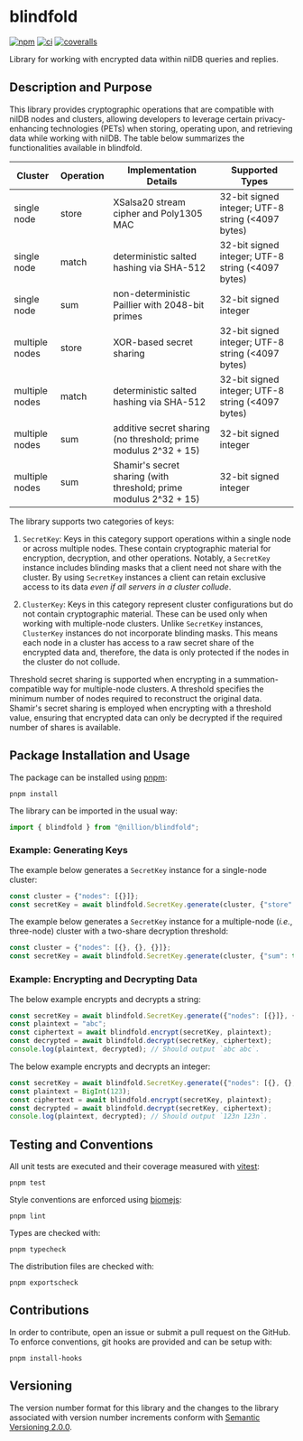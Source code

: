 # blindfold
[![npm](https://badge.fury.io/js/blindfold.svg)](https://www.npmjs.com/package/@nillion/blindfold)
[![ci](https://github.com/nillionnetwork/blindfold-ts/actions/workflows/ci.yaml/badge.svg)](https://github.com/nillionnetwork/blindfold-ts/actions)
[![coveralls](https://coveralls.io/repos/github/NillionNetwork/blindfold-ts/badge.svg?branch=main)](https://coveralls.io/github/NillionNetwork/blindfold-ts)

Library for working with encrypted data within nilDB queries and replies.

## Description and Purpose

This library provides cryptographic operations that are compatible with nilDB nodes and clusters, allowing developers to leverage certain privacy-enhancing technologies (PETs) when storing, operating upon, and retrieving data while working with nilDB. The table below summarizes the functionalities available in blindfold.

| Cluster        | Operation | Implementation Details                                            | Supported Types                                   |
|----------------|-----------|-------------------------------------------------------------------|---------------------------------------------------|
| single node    | store     | XSalsa20 stream cipher and Poly1305 MAC                           | 32-bit signed integer; UTF-8 string (<4097 bytes) |
| single node    | match     | deterministic salted hashing via SHA-512                          | 32-bit signed integer; UTF-8 string (<4097 bytes) |
| single node    | sum       | non-deterministic Paillier with 2048-bit primes                   | 32-bit signed integer                             |
| multiple nodes | store     | XOR-based secret sharing                                          | 32-bit signed integer; UTF-8 string (<4097 bytes) |
| multiple nodes | match     | deterministic salted hashing via SHA-512                          | 32-bit signed integer; UTF-8 string (<4097 bytes) |
| multiple nodes | sum       | additive secret sharing (no threshold; prime modulus 2^32 + 15)   | 32-bit signed integer                             |
| multiple nodes | sum       | Shamir's secret sharing (with threshold; prime modulus 2^32 + 15) | 32-bit signed integer                             |

The library supports two categories of keys:

1. `SecretKey`: Keys in this category support operations within a single node or across multiple nodes. These contain cryptographic material for encryption, decryption, and other operations. Notably, a `SecretKey` instance includes blinding masks that a client need not share with the cluster. By using `SecretKey` instances a client can retain exclusive access to its data *even if all servers in a cluster collude*. 

2. `ClusterKey`: Keys in this category represent cluster configurations but do not contain cryptographic material. These can be used only when working with multiple-node clusters. Unlike `SecretKey` instances, `ClusterKey` instances do not incorporate blinding masks. This means each node in a cluster has access to a raw secret share of the encrypted data and, therefore, the data is only protected if the nodes in the cluster do not collude.

Threshold secret sharing is supported when encrypting in a summation-compatible way for multiple-node clusters. A threshold specifies the minimum number of nodes required to reconstruct the original data. Shamir's secret sharing is employed when encrypting with a threshold value, ensuring that encrypted data can only be decrypted if the required number of shares is available.

## Package Installation and Usage

The package can be installed using [pnpm](https://pnpm.io/):

```shell
pnpm install
```

The library can be imported in the usual way:

```ts
import { blindfold } from "@nillion/blindfold";
```

### Example: Generating Keys

The example below generates a `SecretKey` instance for a single-node cluster:

```ts
const cluster = {"nodes": [{}]};
const secretKey = await blindfold.SecretKey.generate(cluster, {"store": true});
```

The example below generates a `SecretKey` instance for a multiple-node (*i.e.*, three-node) cluster with a two-share decryption threshold:

```ts
const cluster = {"nodes": [{}, {}, {}]};
const secretKey = await blindfold.SecretKey.generate(cluster, {"sum": true}, 2);
```

### Example: Encrypting and Decrypting Data

The below example encrypts and decrypts a string:

```ts
const secretKey = await blindfold.SecretKey.generate({"nodes": [{}]}, {"store": true});
const plaintext = "abc";
const ciphertext = await blindfold.encrypt(secretKey, plaintext);
const decrypted = await blindfold.decrypt(secretKey, ciphertext);
console.log(plaintext, decrypted); // Should output `abc abc`.
```

The below example encrypts and decrypts an integer:

```ts
const secretKey = await blindfold.SecretKey.generate({"nodes": [{}, {}, {}]}, {"sum": true}, 2);
const plaintext = BigInt(123);
const ciphertext = await blindfold.encrypt(secretKey, plaintext);
const decrypted = await blindfold.decrypt(secretKey, ciphertext);
console.log(plaintext, decrypted); // Should output `123n 123n`.
```

## Testing and Conventions

All unit tests are executed and their coverage measured with [vitest](https://vitest.dev/):

```shell
pnpm test
```

Style conventions are enforced using [biomejs](https://biomejs.dev/):

```shell
pnpm lint
```

Types are checked with:

```shell
pnpm typecheck
```

The distribution files are checked with:

```shell
pnpm exportscheck
```

## Contributions

In order to contribute, open an issue or submit a pull request on the GitHub. To enforce conventions, git hooks are provided and can be setup with:

```shell
pnpm install-hooks
```

## Versioning

The version number format for this library and the changes to the library associated with version number increments conform with [Semantic Versioning 2.0.0](https://semver.org/#semantic-versioning-200).
